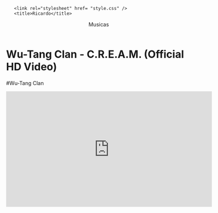 <head>

       <link rel="stylesheet" href= "style.css" />
       <title>Ricardo</title>

</head>


<body>

<header>Musicas</header>


<h1>Wu-Tang Clan - C.R.E.A.M. (Official HD Video)</h1>
<p>#Wu-Tang Clan</p>

<iframe width="560" height="315" src="https://www.youtube.com/sembed/PBwAxmrE194?si=hzERRbQBRl64uE9F" title="YouTube video player" frameborder="0" allow="accelerometer; autoplay; clipboard-write; encrypted-media; gyroscope; picture-in-picture; web-share" referrerpolicy="strict-origin-when-cross-origin" allowfullscreen></iframe>





</body>
